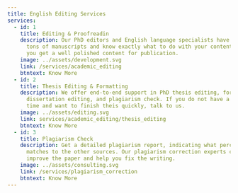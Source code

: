 ```yaml
---
title: English Editing Services
services:
  - id: 1
    title: Editing & Proofreadin
    description: Our PhD editors and English language specialists have worked on
      tons of manuscripts and know exactly what to do with your content. Hence
      you get a well polished content for publication.
    image: ../assets/development.svg
    link: /services/academic_editing
    btntext: Know More
  - id: 2
    title: Thesis Editing & Formatting
    description: We offer end-to-end support in PhD thesis editing, formatting,
      dissertation editing, and plagiarism check. If you do not have a lot of
      time and want to finish theis quickly, talk to us.
    image: ../assets/editing.svg
    link: services/academic_editing/thesis_editing
    btntext: Know More
  - id: 3
    title: Plagiarism Check
    description: Get a detailed plagiarism report, indicating what percentage
      matches to the other sources. Our plagiarism correction experts can
      improve the paper and help you fix the writing.
    image: ../assets/consulting.svg
    link: /services/plagiarism_correction
    btntext: Know More
---
```

